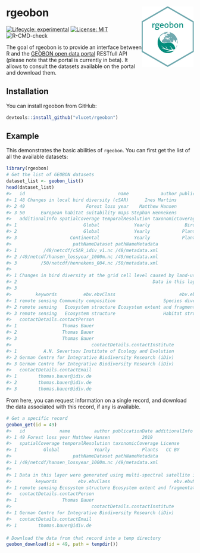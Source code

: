 
<!-- README.md is generated from README.Rmd. Please edit that file -->

# rgeobon <img src="inst/images/sticker.png" align="right" width=140/>

<!-- badges: start -->

[![Lifecycle:
experimental](https://img.shields.io/badge/lifecycle-experimental-orange.svg)](https://www.tidyverse.org/lifecycle/#experimental)
[![License:
MIT](https://img.shields.io/badge/License-MIT-yellow.svg)](https://opensource.org/licenses/MIT)
![R-CMD-check](https://github.com/VLucet/geobon/workflows/R-CMD-check/badge.svg)
<!-- badges: end -->

The goal of rgeobon is to provide an interface between R and the [GEOBON
open data portal](https://portal.geobon.org/index%3E) RESTfull API
(please note that the portal is currently in beta). It allows to consult
the datasets available on the portal and download them.

## Installation

You can install rgeobon from GitHub:

``` r
devtools::install_github("vlucet/rgeobon")
```

## Example

This demonstrates the basic abilities of `rgeobon`. You can first get
the list of all the available datasets:

``` r
library(rgeobon)
# Get the list of GEOBON datasets
dataset_list <- geobon_list()
head(dataset_list)
#>   id                                   name            author publicationDate
#> 1 48 Changes in local bird diversity (cSAR)      Ines Martins            2018
#> 2 49                       Forest loss year    Matthew Hansen            2019
#> 3 50      European habitat suitability maps Stephan Hennekens            2020
#>   additionalInfo spatialCoverage temporalResolution taxonomicCoverage License
#> 1                         Global             Yearly             Birds   CC BY
#> 2                         Global             Yearly            Plants   CC BY
#> 3                    Continental             Yearly            Plants   CC BY
#>                       pathNameDataset pathNameMetadata
#> 1          /48/netcdf/cSAR_idiv_v1.nc /48/metadata.xml
#> 2 /49/netcdf/hansen_lossyear_1000m.nc /49/metadata.xml
#> 3         /50/netcdf/hennekens_004.nc /50/metadata.xml
#>                                                                                                                                                                                                                                                                                                                                                                                                                abstract
#> 1 Changes in bird diversity at the grid cell level caused by land-use, estimated by the cSAR model (Martins &amp;amp; Pereira, 2017). It reports changes in species number (percentage and absolute), relative to 1900, for all bird species, forest bird species, and non-forest bird species in each cell. Uses the LUH 2.0 projections for land-use, and the PREDICTS coefficients for bird affinities to land-uses.
#> 2                                                   Data in this layer were generated using multi-spectral satellite imagery from the Landsat 7 thematic mapper plus (ETM+) sensor. The clear surface observations from over 600,000 images were analysed using Google Earth Engine, a cloud platform for earth observation and data analysis, to determine per pixel tree cover using a supervised learning algorithm.
#> 3                                                                                                                                                                                                                                                                                                                                                                             Changes in habitat suitability in europe.
#>         keywords          ebv.ebvClass                        ebv.ebvName
#> 1 remote sensing Community composition                  Species diversity
#> 2 remote sensing   Ecosystem structure Ecosystem extent and fragmentation
#> 3 remote sensing   Ecosystem structure                  Habitat structure
#>   contactDetails.contactPerson
#> 1                 Thomas Bauer
#> 2                 Thomas Bauer
#> 3                 Thomas Bauer
#>                              contactDetails.contactInstitute
#> 1          A.N. Severtsov Institute of Ecology and Evolution
#> 2 German Centre for Integrative Biodiversity Research (iDiv)
#> 3 German Centre for Integrative Biodiversity Research (iDiv)
#>   contactDetails.contactEmail
#> 1        thomas.bauer@idiv.de
#> 2        thomas.bauer@idiv.de
#> 3        thomas.bauer@idiv.de
```

From here, you can request information on a single record, and download
the data associated with this record, if any is available.

``` r
# Get a specific record
geobon_get(id = 49)
#>   id             name         author publicationDate additionalInfo
#> 1 49 Forest loss year Matthew Hansen            2019               
#>   spatialCoverage temporalResolution taxonomicCoverage License
#> 1          Global             Yearly            Plants   CC BY
#>                       pathNameDataset pathNameMetadata
#> 1 /49/netcdf/hansen_lossyear_1000m.nc /49/metadata.xml
#>                                                                                                                                                                                                                                                                                                                                                              abstract
#> 1 Data in this layer were generated using multi-spectral satellite imagery from the Landsat 7 thematic mapper plus (ETM+) sensor. The clear surface observations from over 600,000 images were analysed using Google Earth Engine, a cloud platform for earth observation and data analysis, to determine per pixel tree cover using a supervised learning algorithm.
#>         keywords        ebv.ebvClass                        ebv.ebvName
#> 1 remote sensing Ecosystem structure Ecosystem extent and fragmentation
#>   contactDetails.contactPerson
#> 1                 Thomas Bauer
#>                              contactDetails.contactInstitute
#> 1 German Centre for Integrative Biodiversity Research (iDiv)
#>   contactDetails.contactEmail
#> 1        thomas.bauer@idiv.de

# Download the data from that record into a temp directory
geobon_download(id = 49, path = tempdir())
```
